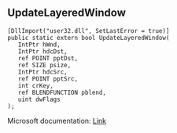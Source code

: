 ## UpdateLayeredWindow

```
[DllImport("user32.dll", SetLastError = true)]
public static extern bool UpdateLayeredWindow(
   IntPtr hWnd,
   IntPtr hdcDst,
   ref POINT pptDst,
   ref SIZE psize,
   IntPtr hdcSrc,
   ref POINT pptSrc,
   int crKey,
   ref BLENDFUNCTION pblend,
   uint dwFlags
);
```

Microsoft documentation: [Link](https://docs.microsoft.com/en-us/windows/win32/api/winuser/nf-winuser-updatelayeredwindow)
